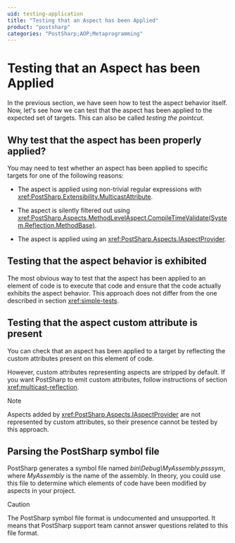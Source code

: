 ```yaml
---
uid: testing-application
title: "Testing that an Aspect has been Applied"
product: "postsharp"
categories: "PostSharp;AOP;Metaprogramming"
---
```

# Testing that an Aspect has been Applied

In the previous section, we have seen how to test the aspect behavior itself. Now, let's see how we can test that the aspect has been applied to the expected set of targets. This can also be called *testing the pointcut*. 


## Why test that the aspect has been properly applied?

You may need to test whether an aspect has been applied to specific targets for one of the following reasons:

* The aspect is applied using non-trivial regular expressions with <xref:PostSharp.Extensibility.MulticastAttribute>. 

* The aspect is silently filtered out using <xref:PostSharp.Aspects.MethodLevelAspect.CompileTimeValidate(System.Reflection.MethodBase)>. 

* The aspect is applied using an <xref:PostSharp.Aspects.IAspectProvider>. 


## Testing that the aspect behavior is exhibited

The most obvious way to test that the aspect has been applied to an element of code is to execute that code and ensure that the code actually exhibits the aspect behavior. This approach does not differ from the one described in section <xref:simple-tests>. 


## Testing that the aspect custom attribute is present

You can check that an aspect has been applied to a target by reflecting the custom attributes present on this element of code.

However, custom attributes representing aspects are stripped by default. If you want PostSharp to emit custom attributes, follow instructions of section <xref:multicast-reflection>. 

> [!NOTE]
> Aspects added by <xref:PostSharp.Aspects.IAspectProvider> are not represented by custom attributes, so their presence cannot be tested by this approach. 


## Parsing the PostSharp symbol file

PostSharp generates a symbol file named *bin\Debug\MyAssembly.psssym*, where *MyAssembly* is the name of the assembly. In theory, you could use this file to determine which elements of code have been modified by aspects in your project. 

> [!CAUTION]
> The PostSharp symbol file format is undocumented and unsupported. It means that PostSharp support team cannot answer questions related to this file format.

